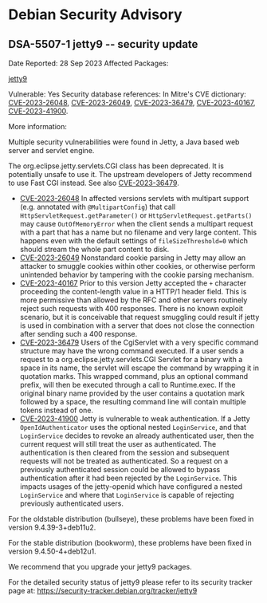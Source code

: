 
Debian Security Advisory
========================


DSA-5507-1 jetty9 -- security update
------------------------------------



Date Reported:
28 Sep 2023
Affected Packages:

[jetty9](https://packages.debian.org/src:jetty9)

Vulnerable:
Yes
Security database references:
In Mitre's CVE dictionary: [CVE-2023-26048](https://security-tracker.debian.org/tracker/CVE-2023-26048), [CVE-2023-26049](https://security-tracker.debian.org/tracker/CVE-2023-26049), [CVE-2023-36479](https://security-tracker.debian.org/tracker/CVE-2023-36479), [CVE-2023-40167](https://security-tracker.debian.org/tracker/CVE-2023-40167), [CVE-2023-41900](https://security-tracker.debian.org/tracker/CVE-2023-41900).  

More information:

Multiple security vulnerabilities were found in Jetty, a Java based web server
and servlet engine.


The org.eclipse.jetty.servlets.CGI class has been deprecated. It is potentially
unsafe to use it. The upstream developers of Jetty recommend to use Fast CGI
instead. See also [CVE-2023-36479](https://security-tracker.debian.org/tracker/CVE-2023-36479).


* [CVE-2023-26048](https://security-tracker.debian.org/tracker/CVE-2023-26048)
In affected versions servlets with multipart support (e.g. annotated with
 `@MultipartConfig`) that call `HttpServletRequest.getParameter()` or
 `HttpServletRequest.getParts()` may cause `OutOfMemoryError` when the
 client sends a multipart request with a part that has a name but no
 filename and very large content. This happens even with the default
 settings of `fileSizeThreshold=0` which should stream the whole part
 content to disk.
* [CVE-2023-26049](https://security-tracker.debian.org/tracker/CVE-2023-26049)
Nonstandard cookie parsing in Jetty may allow an attacker to smuggle
 cookies within other cookies, or otherwise perform unintended behavior by
 tampering with the cookie parsing mechanism.
* [CVE-2023-40167](https://security-tracker.debian.org/tracker/CVE-2023-40167)
Prior to this version Jetty accepted the `+` character proceeding the
 content-length value in a HTTP/1 header field. This is more permissive than
 allowed by the RFC and other servers routinely reject such requests with
 400 responses. There is no known exploit scenario, but it is conceivable
 that request smuggling could result if jetty is used in combination with a
 server that does not close the connection after sending such a 400
 response.
* [CVE-2023-36479](https://security-tracker.debian.org/tracker/CVE-2023-36479)
Users of the CgiServlet with a very specific command structure may have the
 wrong command executed. If a user sends a request to a
 org.eclipse.jetty.servlets.CGI Servlet for a binary with a space in its
 name, the servlet will escape the command by wrapping it in quotation
 marks. This wrapped command, plus an optional command prefix, will then be
 executed through a call to Runtime.exec. If the original binary name
 provided by the user contains a quotation mark followed by a space, the
 resulting command line will contain multiple tokens instead of one.
* [CVE-2023-41900](https://security-tracker.debian.org/tracker/CVE-2023-41900)
Jetty is vulnerable to weak authentication. If a Jetty
 `OpenIdAuthenticator` uses the optional nested `LoginService`, and that
 `LoginService` decides to revoke an already authenticated user, then the
 current request will still treat the user as authenticated. The
 authentication is then cleared from the session and subsequent requests
 will not be treated as authenticated. So a request on a previously
 authenticated session could be allowed to bypass authentication after it
 had been rejected by the `LoginService`. This impacts usages of the
 jetty-openid which have configured a nested `LoginService` and where that
 `LoginService` is capable of rejecting previously authenticated users.


For the oldstable distribution (bullseye), these problems have been fixed
in version 9.4.39-3+deb11u2.


For the stable distribution (bookworm), these problems have been fixed in
version 9.4.50-4+deb12u1.


We recommend that you upgrade your jetty9 packages.


For the detailed security status of jetty9 please refer to
its security tracker page at:
<https://security-tracker.debian.org/tracker/jetty9>





